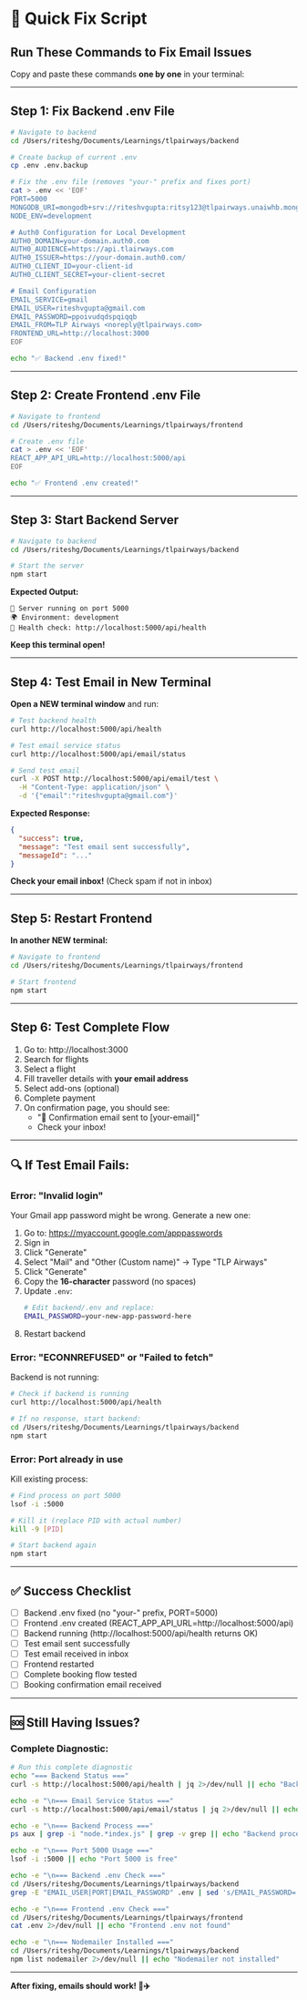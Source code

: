 # 🚀 Quick Fix Script

## **Run These Commands to Fix Email Issues**

Copy and paste these commands **one by one** in your terminal:

---

## **Step 1: Fix Backend .env File**

```bash
# Navigate to backend
cd /Users/riteshg/Documents/Learnings/tlpairways/backend

# Create backup of current .env
cp .env .env.backup

# Fix the .env file (removes "your-" prefix and fixes port)
cat > .env << 'EOF'
PORT=5000
MONGODB_URI=mongodb+srv://riteshvgupta:ritsy123@tlpairways.unaiwhb.mongodb.net/?retryWrites=true&w=majority&appName=tlpairways
NODE_ENV=development

# Auth0 Configuration for Local Development
AUTH0_DOMAIN=your-domain.auth0.com
AUTH0_AUDIENCE=https://api.tlairways.com
AUTH0_ISSUER=https://your-domain.auth0.com/
AUTH0_CLIENT_ID=your-client-id
AUTH0_CLIENT_SECRET=your-client-secret

# Email Configuration
EMAIL_SERVICE=gmail
EMAIL_USER=riteshvgupta@gmail.com
EMAIL_PASSWORD=ppoivudqdspqiqqb
EMAIL_FROM=TLP Airways <noreply@tlpairways.com>
FRONTEND_URL=http://localhost:3000
EOF

echo "✅ Backend .env fixed!"
```

---

## **Step 2: Create Frontend .env File**

```bash
# Navigate to frontend
cd /Users/riteshg/Documents/Learnings/tlpairways/frontend

# Create .env file
cat > .env << 'EOF'
REACT_APP_API_URL=http://localhost:5000/api
EOF

echo "✅ Frontend .env created!"
```

---

## **Step 3: Start Backend Server**

```bash
# Navigate to backend
cd /Users/riteshg/Documents/Learnings/tlpairways/backend

# Start the server
npm start
```

**Expected Output:**
```
🚀 Server running on port 5000
🌍 Environment: development
💚 Health check: http://localhost:5000/api/health
```

**Keep this terminal open!**

---

## **Step 4: Test Email in New Terminal**

**Open a NEW terminal window** and run:

```bash
# Test backend health
curl http://localhost:5000/api/health

# Test email service status
curl http://localhost:5000/api/email/status

# Send test email
curl -X POST http://localhost:5000/api/email/test \
  -H "Content-Type: application/json" \
  -d '{"email":"riteshvgupta@gmail.com"}'
```

**Expected Response:**
```json
{
  "success": true,
  "message": "Test email sent successfully",
  "messageId": "..."
}
```

**Check your email inbox!** (Check spam if not in inbox)

---

## **Step 5: Restart Frontend**

**In another NEW terminal:**

```bash
# Navigate to frontend
cd /Users/riteshg/Documents/Learnings/tlpairways/frontend

# Start frontend
npm start
```

---

## **Step 6: Test Complete Flow**

1. Go to: http://localhost:3000
2. Search for flights
3. Select a flight
4. Fill traveller details with **your email address**
5. Select add-ons (optional)
6. Complete payment
7. On confirmation page, you should see:
   - "📧 Confirmation email sent to [your-email]"
   - Check your inbox!

---

## **🔍 If Test Email Fails:**

### **Error: "Invalid login"**

Your Gmail app password might be wrong. Generate a new one:

1. Go to: https://myaccount.google.com/apppasswords
2. Sign in
3. Click "Generate" 
4. Select "Mail" and "Other (Custom name)" → Type "TLP Airways"
5. Click "Generate"
6. Copy the **16-character** password (no spaces)
7. Update `.env`:
   ```bash
   # Edit backend/.env and replace:
   EMAIL_PASSWORD=your-new-app-password-here
   ```
8. Restart backend

### **Error: "ECONNREFUSED" or "Failed to fetch"**

Backend is not running:
```bash
# Check if backend is running
curl http://localhost:5000/api/health

# If no response, start backend:
cd /Users/riteshg/Documents/Learnings/tlpairways/backend
npm start
```

### **Error: Port already in use**

Kill existing process:
```bash
# Find process on port 5000
lsof -i :5000

# Kill it (replace PID with actual number)
kill -9 [PID]

# Start backend again
npm start
```

---

## **✅ Success Checklist**

- [ ] Backend .env fixed (no "your-" prefix, PORT=5000)
- [ ] Frontend .env created (REACT_APP_API_URL=http://localhost:5000/api)
- [ ] Backend running (http://localhost:5000/api/health returns OK)
- [ ] Test email sent successfully
- [ ] Test email received in inbox
- [ ] Frontend restarted
- [ ] Complete booking flow tested
- [ ] Booking confirmation email received

---

## **🆘 Still Having Issues?**

### **Complete Diagnostic:**

```bash
# Run this complete diagnostic
echo "=== Backend Status ==="
curl -s http://localhost:5000/api/health | jq 2>/dev/null || echo "Backend not responding"

echo -e "\n=== Email Service Status ==="
curl -s http://localhost:5000/api/email/status | jq 2>/dev/null || echo "Email service not available"

echo -e "\n=== Backend Process ==="
ps aux | grep -i "node.*index.js" | grep -v grep || echo "Backend process not found"

echo -e "\n=== Port 5000 Usage ==="
lsof -i :5000 || echo "Port 5000 is free"

echo -e "\n=== Backend .env Check ==="
cd /Users/riteshg/Documents/Learnings/tlpairways/backend
grep -E "EMAIL_USER|PORT|EMAIL_PASSWORD" .env | sed 's/EMAIL_PASSWORD=.*/EMAIL_PASSWORD=***/' 

echo -e "\n=== Frontend .env Check ==="
cd /Users/riteshg/Documents/Learnings/tlpairways/frontend
cat .env 2>/dev/null || echo "Frontend .env not found"

echo -e "\n=== Nodemailer Installed ==="
cd /Users/riteshg/Documents/Learnings/tlpairways/backend
npm list nodemailer 2>/dev/null || echo "Nodemailer not installed"
```

---

**After fixing, emails should work! 📧✈️**

